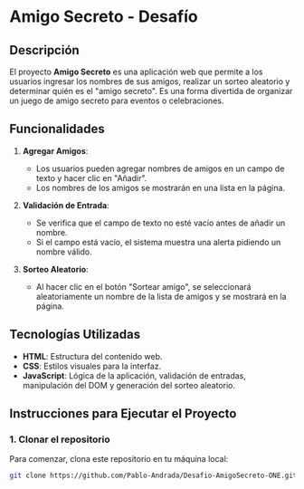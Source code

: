 # Amigo Secreto - Desafío

## Descripción

El proyecto **Amigo Secreto** es una aplicación web que permite a los usuarios ingresar los nombres de sus amigos, realizar un sorteo aleatorio y determinar quién es el "amigo secreto". Es una forma divertida de organizar un juego de amigo secreto para eventos o celebraciones.

## Funcionalidades

1. **Agregar Amigos**:

   - Los usuarios pueden agregar nombres de amigos en un campo de texto y hacer clic en "Añadir".
   - Los nombres de los amigos se mostrarán en una lista en la página.

2. **Validación de Entrada**:

   - Se verifica que el campo de texto no esté vacío antes de añadir un nombre.
   - Si el campo está vacío, el sistema muestra una alerta pidiendo un nombre válido.

3. **Sorteo Aleatorio**:
   - Al hacer clic en el botón "Sortear amigo", se seleccionará aleatoriamente un nombre de la lista de amigos y se mostrará en la página.

## Tecnologías Utilizadas

- **HTML**: Estructura del contenido web.
- **CSS**: Estilos visuales para la interfaz.
- **JavaScript**: Lógica de la aplicación, validación de entradas, manipulación del DOM y generación del sorteo aleatorio.

## Instrucciones para Ejecutar el Proyecto

### 1. Clonar el repositorio

Para comenzar, clona este repositorio en tu máquina local:

```bash
git clone https://github.com/Pablo-Andrada/Desafio-AmigoSecreto-ONE.git
```
